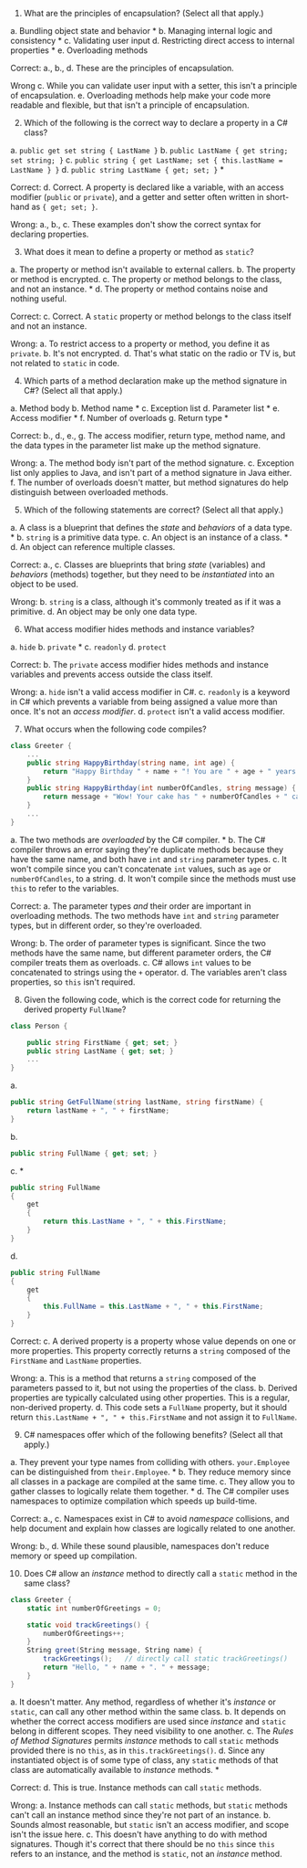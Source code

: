 1. What are the principles of encapsulation? (Select all that apply.)

a. Bundling object state and behavior *
b. Managing internal logic and consistency *
c. Validating user input
d. Restricting direct access to internal properties *
e. Overloading methods

Correct:
a., b., d. These are the principles of encapsulation.

Wrong
c. While you can validate user input with a setter, this isn't a principle of encapsulation.
e. Overloading methods help make your code more readable and flexible, but that isn't a principle of encapsulation.

2. Which of the following is the correct way to declare a property in a C# class?

a. `public get set string { LastName }`
b. `public LastName { get string; set string; }`
c. `public string { get LastName; set { this.lastName = LastName } }`
d. `public string LastName { get; set; }` *

Correct:
d. Correct. A property is declared like a variable, with an access modifier (`public` or `private`), and a getter and setter often written in short-hand as `{ get; set; }`.

Wrong:
a., b., c. These examples don't show the correct syntax for declaring properties.

3. What does it mean to define a property or method as `static`?

a. The property or method isn't available to external callers.
b. The property or method is encrypted.
c. The property or method belongs to the class, and not an instance. *
d. The property or method contains noise and nothing useful.

Correct:
c. Correct. A `static` property or method belongs to the class itself and not an instance.

Wrong:
a. To restrict access to a property or method, you define it as `private`.
b. It's not encrypted.
d. That's what static on the radio or TV is, but not related to `static` in code.

4. Which parts of a method declaration make up the method signature in C#? (Select all that apply.)

a. Method body
b. Method name *
c. Exception list
d. Parameter list *
e. Access modifier *
f. Number of overloads
g. Return type *

Correct:
b., d., e., g. The access modifier, return type, method name, and the data types in the parameter list make up the method signature.

Wrong:
a. The method body isn't part of the method signature.
c. Exception list only applies to Java, and isn't part of a method signature in Java either.
f. The number of overloads doesn't matter, but method signatures do help distinguish between overloaded methods.

5. Which of the following statements are correct? (Select all that apply.)

a. A class is a blueprint that defines the *state* and *behaviors* of a data type. *
b. `string` is a primitive data type.
c. An object is an instance of a class. *
d. An object can reference multiple classes.

Correct:
a., c. Classes are blueprints that bring *state* (variables) and *behaviors* (methods) together, but they need to be *instantiated* into an object to be used.

Wrong:
b. `string` is a class, although it's commonly treated as if it was a primitive.
d. An object may be only one data type.

6. What access modifier hides methods and instance variables?

a. `hide`
b. `private` *
c. `readonly`
d. `protect`

Correct:
b. The `private` access modifier hides methods and instance variables and prevents access outside the class itself.

Wrong:
a. `hide` isn't a valid access modifier in C#.
c. `readonly` is a keyword in C# which prevents a variable from being assigned a value more than once. It's not an *access modifier*.
d. `protect` isn't a valid access modifier.

7. What occurs when the following code compiles?

```csharp
class Greeter {
    ...
    public string HappyBirthday(string name, int age) {
        return "Happy Birthday " + name + "! You are " + age + " years old.";
    }
    public string HappyBirthday(int numberOfCandles, string message) {
        return message + "Wow! Your cake has " + numberOfCandles + " candles.";
    }
    ...
}
```

a. The two methods are *overloaded* by the C# compiler. *
b. The C# compiler throws an error saying they're duplicate methods because they have the same name, and both have `int` and `string` parameter types.
c. It won't compile since you can't concatenate `int` values, such as `age` or `numberOfCandles`, to a string.
d. It won't compile since the methods must use `this` to refer to the variables.

Correct:
a. The parameter types *and* their order are important in overloading methods. The two methods have `int` and `string` parameter types, but in different order, so they're overloaded.

Wrong:
b. The order of parameter types is significant. Since the two methods have the same name, but different parameter orders, the C# compiler treats them as overloads.
c. C# allows `int` values to be concatenated to strings using the `+` operator.
d. The variables aren't class properties, so `this` isn't required.

8. Given the following code, which is the correct code for returning the derived property `FullName`?

```csharp
class Person {

    public string FirstName { get; set; }
    public string LastName { get; set; }
    ...
}
```

a.
```csharp
public string GetFullName(string lastName, string firstName) {
    return lastName + ", " + firstName;
}
```
b.
```csharp
public string FullName { get; set; }
```
c. *
```csharp
public string FullName
{
    get
    {
        return this.LastName + ", " + this.FirstName;
    }
}
```
d.
```csharp
public string FullName
{
    get
    {
        this.FullName = this.LastName + ", " + this.FirstName;
    }
}
```

Correct:
c. A derived property is a property whose value depends on one or more properties. This property correctly returns a `string` composed of the `FirstName` and `LastName` properties.

Wrong:
a. This is a method that returns a `string` composed of the parameters passed to it, but not using the properties of the class.
b. Derived properties are typically calculated using other properties. This is a regular, non-derived property.
d. This code sets a `FullName` property, but it should return `this.LastName + ", " + this.FirstName` and not assign it to `FullName`.

9. C# namespaces offer which of the following benefits? (Select all that apply.)

a. They prevent your type names from colliding with others. `your.Employee` can be distinguished from `their.Employee`. *
b. They reduce memory since all classes in a package are compiled at the same time.
c. They allow you to gather classes to logically relate them together. *
d. The C# compiler uses namespaces to optimize compilation which speeds up build-time.

Correct:
a., c. Namespaces exist in C# to avoid *namespace* collisions, and help document and explain how classes are logically related to one another.

Wrong:
b., d. While these sound plausible, namespaces don't reduce memory or speed up compilation.

10. Does C# allow an *instance* method to directly call a `static` method in the same class?

```csharp
class Greeter {
    static int numberOfGreetings = 0;

    static void trackGreetings() {
        numberOfGreetings++;
    }
    String greet(String message, String name) {
        trackGreetings();   // directly call static trackGreetings()
        return "Hello, " + name + ". " + message;
    }
}
```
a. It doesn't matter. Any method, regardless of whether it's *instance* or `static`, can call any other method within the same class.
b. It depends on whether the correct access modifiers are used since *instance* and `static` belong in different scopes. They need visibility to one another.
c. The *Rules of Method Signatures* permits *instance* methods to call `static` methods provided there is no `this`, as in `this.trackGreetings()`.
d. Since any instantiated object is of some type of class, any `static` methods of that class are automatically available to *instance* methods. *

Correct:
d. This is true. Instance methods can call `static` methods.

Wrong:
a. Instance methods can call `static` methods, but `static` methods can't call an instance method since they're not part of an instance.
b. Sounds almost reasonable, but `static` isn't an access modifier, and scope isn't the issue here.
c. This doesn't have anything to do with method signatures. Though it's correct that there should be no `this` since `this` refers to an instance, and the method is `static`, not an *instance* method.

